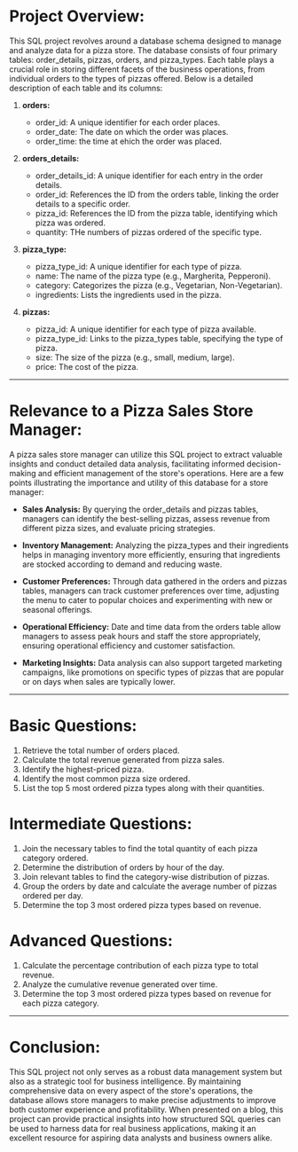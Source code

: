 # **Project Overview:**

This SQL project revolves around a database schema designed to manage and analyze data for a pizza store. The database consists of four primary tables: order_details, pizzas, orders, and pizza_types. Each table plays a crucial role in storing different facets of the business operations, from individual orders to the types of pizzas offered. Below is a detailed description of each table and its columns:

1. **orders:**
   - order_id: A unique identifier for each order places.
   - order_date: The date on which the order was places.
   - order_time: the time at ehich the order was placed.

2. **orders_details:**
   - order_details_id: A unique identifier for each entry in the order details.
   - order_id: References the ID from the orders table, linking the order details to a specific order.
   - pizza_id: References the ID from the pizza table, identifying which pizza was ordered.
   - quantity: THe numbers of pizzas ordered of the specific type.

3. **pizza_type:**
   - pizza_type_id: A unique identifier for each type of pizza.
   - name: The name of the pizza type (e.g., Margherita, Pepperoni).
   - category: Categorizes the pizza (e.g., Vegetarian, Non-Vegetarian).
   - ingredients: Lists the ingredients used in the pizza.

4. **pizzas:**
   - pizza_id: A unique identifier for each type of pizza available.
   - pizza_type_id: Links to the pizza_types table, specifying the type of pizza.
   - size: The size of the pizza (e.g., small, medium, large).
   - price: The cost of the pizza.
  ---

# **Relevance to a Pizza Sales Store Manager:**

A pizza sales store manager can utilize this SQL project to extract valuable insights and conduct detailed data analysis, facilitating informed decision-making and efficient management of the store's operations. Here are a few points illustrating the importance and utility of this database for a store manager:

- **Sales Analysis:** By querying the order_details and pizzas tables, managers can identify the best-selling pizzas, assess revenue from different pizza sizes, and evaluate pricing strategies.
  
- **Inventory Management:** Analyzing the pizza_types and their ingredients helps in managing inventory more efficiently, ensuring that ingredients are stocked according to demand and reducing waste.
  
- **Customer Preferences:** Through data gathered in the orders and pizzas tables, managers can track customer preferences over time, adjusting the menu to cater to popular choices and experimenting with new or seasonal offerings.
  
- **Operational Efficiency:** Date and time data from the orders table allow managers to assess peak hours and staff the store appropriately, ensuring operational efficiency and customer satisfaction.
  
- **Marketing Insights:** Data analysis can also support targeted marketing campaigns, like promotions on specific types of pizzas that are popular or on days when sales are typically lower.

---
# **Basic Questions:**
1. Retrieve the total number of orders placed.
2. Calculate the total revenue generated from pizza sales.
3. Identify the highest-priced pizza.
4. Identify the most common pizza size ordered.
5. List the top 5 most ordered pizza types along with their quantities.


# **Intermediate Questions:**
1. Join the necessary tables to find the total quantity of each pizza category ordered.
2. Determine the distribution of orders by hour of the day.
3. Join relevant tables to find the category-wise distribution of pizzas.
4. Group the orders by date and calculate the average number of pizzas ordered per day.
5. Determine the top 3 most ordered pizza types based on revenue.

# **Advanced Questions:**
1. Calculate the percentage contribution of each pizza type to total revenue.
2. Analyze the cumulative revenue generated over time.
3. Determine the top 3 most ordered pizza types based on revenue for each pizza category.

---
# **Conclusion:**

This SQL project not only serves as a robust data management system but also as a strategic tool for business intelligence. By maintaining comprehensive data on every aspect of the store's operations, the database allows store managers to make precise adjustments to improve both customer experience and profitability. When presented on a blog, this project can provide practical insights into how structured SQL queries can be used to harness data for real business applications, making it an excellent resource for aspiring data analysts and business owners alike.
